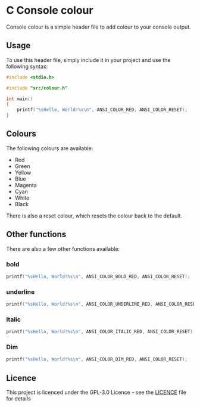 # C Console colour 
Console colour is a simple header file to add colour to your console output.

## Usage
To use this header file, simply include it in your project and use the following syntax:
```c
#include <stdio.h>

#include "src/colour.h"

int main()
{
    printf("%sHello, World!%s\n", ANSI_COLOR_RED, ANSI_COLOR_RESET);
}
```

## Colours
The following colours are available:
- Red
- Green
- Yellow
- Blue
- Magenta
- Cyan
- White
- Black

There is also a reset colour, which resets the colour back to the default.

## Other functions
There are also a few other functions available:

### bold
```c
printf("%sHello, World!%s\n", ANSI_COLOR_BOLD_RED, ANSI_COLOR_RESET);
```

### underline
```c
printf("%sHello, World!%s\n", ANSI_COLOR_UNDERLINE_RED, ANSI_COLOR_RESET);
```

### Italic
```c
printf("%sHello, World!%s\n", ANSI_COLOR_ITALIC_RED, ANSI_COLOR_RESET);
```

### Dim
```c
printf("%sHello, World!%s\n", ANSI_COLOR_DIM_RED, ANSI_COLOR_RESET);
```

## Licence

This project is licenced under the GPL-3.0 Licence - see the [LICENCE](LICENCE) file for details
